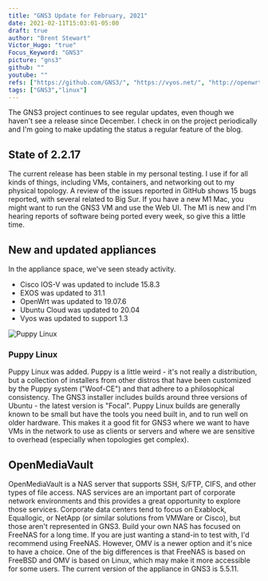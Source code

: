 ```yaml
---
title: "GNS3 Update for February, 2021"
date: 2021-02-11T15:03:01-05:00
draft: true
author: "Brent Stewart"
Victor_Hugo: "true"
Focus_Keyword: "GNS3"
picture: "gns3"
github: ""
youtube: ""
refs: ["https://github.com/GNS3/", "https://vyos.net/", "http://openwrt.org","http://puppylinux.com/" ]
tags: ["GNS3","linux"]
---
```


The GNS3 project continues to see regular updates, even though we haven't see a release since December.  I check in on the project periodically and I'm going to make updating the status a regular feature of the blog.

## State of 2.2.17
The current release has been stable in my personal testing.  I use if for all kinds of things, including VMs, containers, and networking out to my physical topology.  A review of the issues reported in GitHub shows 15 bugs reported, with several related to Big Sur.  If you have a new M1 Mac, you might want to run the GNS3 VM and use the Web UI.  The M1 is new and I'm hearing reports of software being ported every week, so give this a little time. 

## New and updated appliances

In the appliance space, we've seen steady activity.

* Cisco IOS-V was updated to include 15.8.3
* EXOS was updated to 31.1
* OpenWrt was updated to 19.07.6
* Ubuntu Cloud was updated to 20.04
* Vyos was updated to support 1.3


![Puppy Linux](/fossadusk.jpg#floatsmallright)

### Puppy Linux
Puppy Linux was added.  Puppy is a little weird - it's not really a distribution, but a collection of installers from other distros that have been customized by the Puppy system ("Woof-CE") and that adhere to a philosophical consistency.  The GNS3 installer includes builds around three versions of Ubuntu - the latest version is "Focal".  Puppy Linux builds are generally known to be small but have the tools you need built in, and to run well on older hardware.  This makes it a good fit for GNS3 where we want to have VMs in the network to use as clients or servers and where we are sensitive to overhead (especially when topologies get complex).

## OpenMediaVault
OpenMediaVault is a NAS server that supports SSH, S/FTP, CIFS, and other types of file access.  NAS services are an important part of corporate network environments and this provides a great opportunity to explore those services.  Corporate data centers tend to focus on Exablock, Equallogic, or NetApp (or similar solutions from VMWare or Cisco), but those aren't represented in GNS3.  Build your own NAS has focused on FreeNAS for a long time.  If you are just wanting a stand-in to test with, I'd recommend using FreeNAS.  However, OMV is a newer option and it's nice to have a choice. One of the big differences is that FreeNAS is based on FreeBSD and OMV is based on Linux, which may make it more accessible for some users.  The current version of the appliance in GNS3 is 5.5.11.

